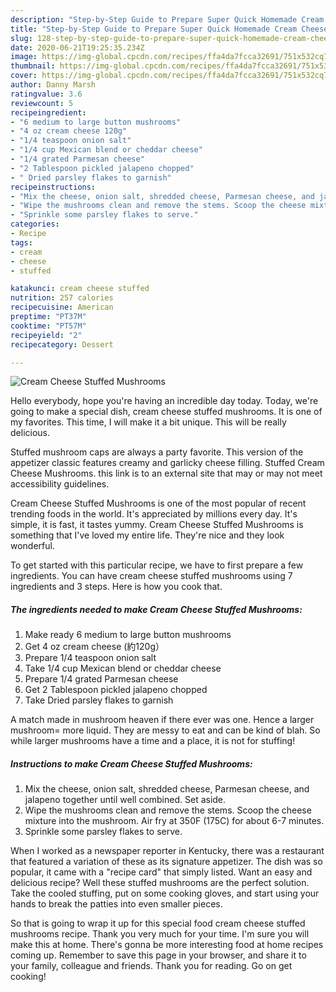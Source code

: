 ```yaml
---
description: "Step-by-Step Guide to Prepare Super Quick Homemade Cream Cheese Stuffed Mushrooms"
title: "Step-by-Step Guide to Prepare Super Quick Homemade Cream Cheese Stuffed Mushrooms"
slug: 128-step-by-step-guide-to-prepare-super-quick-homemade-cream-cheese-stuffed-mushrooms
date: 2020-06-21T19:25:35.234Z
image: https://img-global.cpcdn.com/recipes/ffa4da7fcca32691/751x532cq70/cream-cheese-stuffed-mushrooms-recipe-main-photo.jpg
thumbnail: https://img-global.cpcdn.com/recipes/ffa4da7fcca32691/751x532cq70/cream-cheese-stuffed-mushrooms-recipe-main-photo.jpg
cover: https://img-global.cpcdn.com/recipes/ffa4da7fcca32691/751x532cq70/cream-cheese-stuffed-mushrooms-recipe-main-photo.jpg
author: Danny Marsh
ratingvalue: 3.6
reviewcount: 5
recipeingredient:
- "6 medium to large button mushrooms"
- "4 oz cream cheese 120g"
- "1/4 teaspoon onion salt"
- "1/4 cup Mexican blend or cheddar cheese"
- "1/4 grated Parmesan cheese"
- "2 Tablespoon pickled jalapeno chopped"
- " Dried parsley flakes to garnish"
recipeinstructions:
- "Mix the cheese, onion salt, shredded cheese, Parmesan cheese, and jalapeno together until well combined. Set aside."
- "Wipe the mushrooms clean and remove the stems. Scoop the cheese mixture into the mushroom. Air fry at 350F (175C) for about 6-7 minutes."
- "Sprinkle some parsley flakes to serve."
categories:
- Recipe
tags:
- cream
- cheese
- stuffed

katakunci: cream cheese stuffed 
nutrition: 257 calories
recipecuisine: American
preptime: "PT37M"
cooktime: "PT57M"
recipeyield: "2"
recipecategory: Dessert

---
```



![Cream Cheese Stuffed Mushrooms](https://img-global.cpcdn.com/recipes/ffa4da7fcca32691/751x532cq70/cream-cheese-stuffed-mushrooms-recipe-main-photo.jpg)

Hello everybody, hope you're having an incredible day today. Today, we're going to make a special dish, cream cheese stuffed mushrooms. It is one of my favorites. This time, I will make it a bit unique. This will be really delicious.

Stuffed mushroom caps are always a party favorite. This version of the appetizer classic features creamy and garlicky cheese filling. Stuffed Cream Cheese Mushrooms. this link is to an external site that may or may not meet accessibility guidelines.

Cream Cheese Stuffed Mushrooms is one of the most popular of recent trending foods in the world. It's appreciated by millions every day. It's simple, it is fast, it tastes yummy. Cream Cheese Stuffed Mushrooms is something that I've loved my entire life. They're nice and they look wonderful.


To get started with this particular recipe, we have to first prepare a few ingredients. You can have cream cheese stuffed mushrooms using 7 ingredients and 3 steps. Here is how you cook that.

<!--inarticleads1-->

##### The ingredients needed to make Cream Cheese Stuffed Mushrooms:

1. Make ready 6 medium to large button mushrooms
1. Get 4 oz cream cheese (約120g）
1. Prepare 1/4 teaspoon onion salt
1. Take 1/4 cup Mexican blend or cheddar cheese
1. Prepare 1/4 grated Parmesan cheese
1. Get 2 Tablespoon pickled jalapeno chopped
1. Take  Dried parsley flakes to garnish


A match made in mushroom heaven if there ever was one. Hence a larger mushroom= more liquid. They are messy to eat and can be kind of blah. So while larger mushrooms have a time and a place, it is not for stuffing! 

<!--inarticleads2-->

##### Instructions to make Cream Cheese Stuffed Mushrooms:

1. Mix the cheese, onion salt, shredded cheese, Parmesan cheese, and jalapeno together until well combined. Set aside.
1. Wipe the mushrooms clean and remove the stems. Scoop the cheese mixture into the mushroom. Air fry at 350F (175C) for about 6-7 minutes.
1. Sprinkle some parsley flakes to serve.


When I worked as a newspaper reporter in Kentucky, there was a restaurant that featured a variation of these as its signature appetizer. The dish was so popular, it came with a &#34;recipe card&#34; that simply listed. Want an easy and delicious recipe? Well these stuffed mushrooms are the perfect solution. Take the cooled stuffing, put on some cooking gloves, and start using your hands to break the patties into even smaller pieces. 

So that is going to wrap it up for this special food cream cheese stuffed mushrooms recipe. Thank you very much for your time. I'm sure you will make this at home. There's gonna be more interesting food at home recipes coming up. Remember to save this page in your browser, and share it to your family, colleague and friends. Thank you for reading. Go on get cooking!
